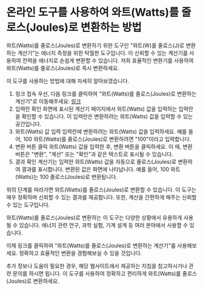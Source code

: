 온라인 도구를 사용하여 와트(Watts)를 줄로스(Joules)로 변환하는 방법
============================================

와트(Watts)를 줄로스(Joules)로 변환하기 위한 도구인 "와트(W)를 줄로스(J)로 변환하는 계산기"는 에너지 측정을 위한 탁월한 도구입니다. 이 신뢰할 수 있는 계산기를 사용하여 전력을 에너지로 손쉽게 변환할 수 있습니다. 저희 효율적인 변환기를 사용하여 와트(Watts)를 줄로스(Joules)로 즉시 변환하세요.

이 도구를 사용하는 방법에 대해 자세히 알아보겠습니다.

1. 링크 접속 우선, 다음 링크를 클릭하여 "와트(Watts)를 줄로스(Joules)로 변환하는 계산기"로 이동해주세요: [링크](https://www.onlinecalculatorsfree.com/ko/tools/watt-to-joules-calculator.html)
2. 입력란 확인 화면에 표시된 계산기 페이지에서 와트(Watts) 값을 입력하는 입력란을 확인할 수 있습니다. 이 입력란은 변환하려는 와트(Watts) 값을 입력할 수 있는 공간입니다.
3. 와트(Watts) 값 입력 입력란에 변환하려는 와트(Watts) 값을 입력하세요. 예를 들어, 100 와트(Watts)를 줄로스(Joules)로 변환하려면 "100"이라고 입력합니다.
4. 변환 버튼 클릭 와트(Watts) 값을 입력한 후, 변환 버튼을 클릭하세요. 이 때, 변환 버튼은 "변환", "계산" 또는 "확인"과 같은 텍스트로 표시될 수 있습니다.
5. 결과 확인 계산기는 입력한 와트(Watts) 값을 자동으로 줄로스(Joules)로 변환하여 결과를 표시합니다. 변환된 값은 화면에 나타납니다. 예를 들어, 100 와트(Watts)는 100 줄로스(Joules)로 변환됩니다.

위의 단계를 따라가면 와트(Watts)를 줄로스(Joules)로 변환할 수 있습니다. 이 도구는 매우 정확하며 신뢰할 수 있는 결과를 제공합니다. 또한, 계산을 간편하게 해주는 신뢰할 수 있는 도구입니다.

와트(Watts)를 줄로스(Joules)로 변환하는 이 도구는 다양한 상황에서 유용하게 사용될 수 있습니다. 에너지 관련 연구, 과학 실험, 기계 설계 등 여러 분야에서 사용할 수 있습니다.

이제 링크를 클릭하여 "와트(Watts)를 줄로스(Joules)로 변환하는 계산기"를 사용해보세요. 정확하고 효율적인 변환을 경험해보실 수 있을 것입니다.

추가 정보나 도움이 필요한 경우, 해당 웹사이트에서 제공하는 지침을 참고하시거나 관련 문의를 하시면 됩니다. 이 도구를 사용하여 정확하고 편리하게 와트(Watts)를 줄로스(Joules)로 변환하세요.